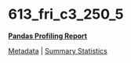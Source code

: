 # 613_fri_c3_250_5

[**Pandas Profiling Report**](https://epistasislab.github.io/pmlb/profile/613_fri_c3_250_5.html)

[Metadata](metadata.yaml) | [Summary Statistics](summary_stats.tsv)


